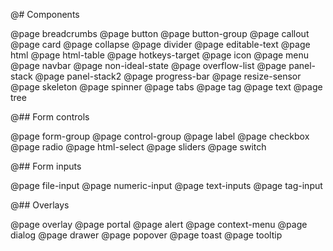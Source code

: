 @# Components

<!-- Exact ordering of items in the navbar: -->

@page breadcrumbs
@page button
@page button-group
@page callout
@page card
@page collapse
@page divider
@page editable-text
@page html
@page html-table
@page hotkeys-target
@page icon
@page menu
@page navbar
@page non-ideal-state
@page overflow-list
@page panel-stack
@page panel-stack2
@page progress-bar
@page resize-sensor
@page skeleton
@page spinner
@page tabs
@page tag
@page text
@page tree

@## Form controls

@page form-group
@page control-group
@page label
@page checkbox
@page radio
@page html-select
@page sliders
@page switch

@## Form inputs

@page file-input
@page numeric-input
@page text-inputs
@page tag-input

@## Overlays

@page overlay
@page portal
@page alert
@page context-menu
@page dialog
@page drawer
@page popover
@page toast
@page tooltip
